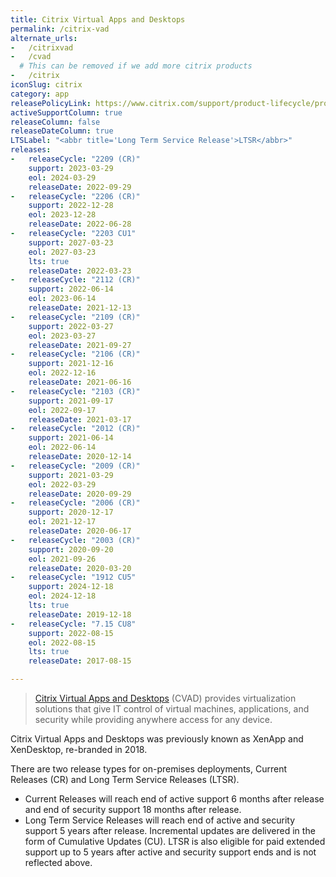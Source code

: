 ```yaml
---
title: Citrix Virtual Apps and Desktops
permalink: /citrix-vad
alternate_urls:
-   /citrixvad
-   /cvad
  # This can be removed if we add more citrix products
-   /citrix
iconSlug: citrix
category: app
releasePolicyLink: https://www.citrix.com/support/product-lifecycle/product-matrix
activeSupportColumn: true
releaseColumn: false
releaseDateColumn: true
LTSLabel: "<abbr title='Long Term Service Release'>LTSR</abbr>"
releases:
-   releaseCycle: "2209 (CR)"
    support: 2023-03-29
    eol: 2024-03-29
    releaseDate: 2022-09-29
-   releaseCycle: "2206 (CR)"
    support: 2022-12-28
    eol: 2023-12-28
    releaseDate: 2022-06-28
-   releaseCycle: "2203 CU1"
    support: 2027-03-23
    eol: 2027-03-23
    lts: true
    releaseDate: 2022-03-23
-   releaseCycle: "2112 (CR)"
    support: 2022-06-14
    eol: 2023-06-14
    releaseDate: 2021-12-13
-   releaseCycle: "2109 (CR)"
    support: 2022-03-27
    eol: 2023-03-27
    releaseDate: 2021-09-27
-   releaseCycle: "2106 (CR)"
    support: 2021-12-16
    eol: 2022-12-16
    releaseDate: 2021-06-16
-   releaseCycle: "2103 (CR)"
    support: 2021-09-17
    eol: 2022-09-17
    releaseDate: 2021-03-17
-   releaseCycle: "2012 (CR)"
    support: 2021-06-14
    eol: 2022-06-14
    releaseDate: 2020-12-14
-   releaseCycle: "2009 (CR)"
    support: 2021-03-29
    eol: 2022-03-29
    releaseDate: 2020-09-29
-   releaseCycle: "2006 (CR)"
    support: 2020-12-17
    eol: 2021-12-17
    releaseDate: 2020-06-17
-   releaseCycle: "2003 (CR)"
    support: 2020-09-20
    eol: 2021-09-26
    releaseDate: 2020-03-20
-   releaseCycle: "1912 CU5"
    support: 2024-12-18
    eol: 2024-12-18
    lts: true
    releaseDate: 2019-12-18
-   releaseCycle: "7.15 CU8"
    support: 2022-08-15
    eol: 2022-08-15
    lts: true
    releaseDate: 2017-08-15

---
```


> [Citrix Virtual Apps and Desktops](https://www.citrix.com/products/citrix-virtual-apps-and-desktops/) (CVAD) provides virtualization solutions that give IT control of virtual machines, applications, and security while providing anywhere access for any device.

Citrix Virtual Apps and Desktops was previously known as XenApp and XenDesktop, re-branded in 2018.

There are two release types for on-premises deployments, Current Releases (CR) and Long Term Service Releases (LTSR).

* Current Releases will reach end of active support 6 months after release and end of security support 18 months after release.
* Long Term Service Releases will reach end of active and security support 5 years after release. Incremental updates are delivered in the form of Cumulative Updates (CU). LTSR is also eligible for paid extended support up to 5 years after active and security support ends and is not reflected above.
